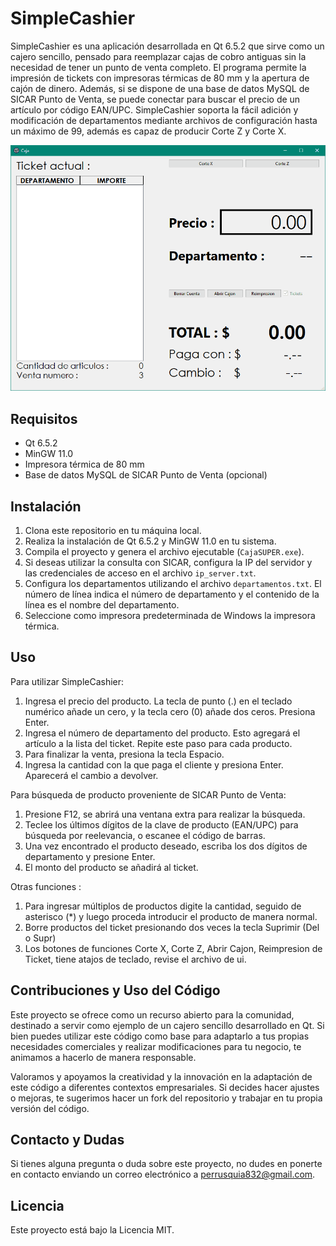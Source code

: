 # SimpleCashier

SimpleCashier es una aplicación desarrollada en Qt 6.5.2 que sirve como un cajero sencillo, pensado para reemplazar cajas de cobro antiguas sin la necesidad de tener un punto de venta completo. El programa permite la impresión de tickets con impresoras térmicas de 80 mm y la apertura de cajón de dinero. Además, si se dispone de una base de datos MySQL de SICAR Punto de Venta, se puede conectar para buscar el precio de un artículo por código EAN/UPC. SimpleCashier soporta la fácil adición y modificación de departamentos mediante archivos de configuración hasta un máximo de 99, además es capaz de producir Corte Z y Corte X.

![SimpleCashier](doc/img/workflow1.gif)

## Requisitos

- Qt 6.5.2
- MinGW 11.0
- Impresora térmica de 80 mm
- Base de datos MySQL de SICAR Punto de Venta (opcional)

## Instalación

1. Clona este repositorio en tu máquina local.
2. Realiza la instalación de Qt 6.5.2 y MinGW 11.0 en tu sistema.
3. Compila el proyecto y genera el archivo ejecutable (`CajaSUPER.exe`).
4. Si deseas utilizar la consulta con SICAR, configura la IP del servidor y las credenciales de acceso en el archivo `ip_server.txt`.
5. Configura los departamentos utilizando el archivo `departamentos.txt`. El número de línea indica el número de departamento y el contenido de la línea es el nombre del departamento.
6. Seleccione como impresora predeterminada de Windows la impresora térmica.

## Uso

Para utilizar SimpleCashier:

1. Ingresa el precio del producto. La tecla de punto (.) en el teclado numérico añade un cero, y la tecla cero (0) añade dos ceros. Presiona Enter.
2. Ingresa el número de departamento del producto. Esto agregará el artículo a la lista del ticket. Repite este paso para cada producto.
3. Para finalizar la venta, presiona la tecla Espacio.
4. Ingresa la cantidad con la que paga el cliente y presiona Enter. Aparecerá el cambio a devolver.

Para búsqueda de producto proveniente de SICAR Punto de Venta:

1. Presione F12, se abrirá una ventana extra para realizar la búsqueda.
2. Teclee los últimos dígitos de la clave de producto (EAN/UPC) para búsqueda por reelevancia, o escanee el código de barras.
3. Una vez encontrado el producto deseado, escriba los dos dígitos de departamento y presione Enter.
4. El monto del producto se añadirá al ticket.

Otras funciones : 
1. Para ingresar múltiplos de productos digite la cantidad, seguido de asterisco (*) y luego proceda introducir el producto de manera normal.
2. Borre productos del ticket presionando dos veces la tecla Suprimir (Del o Supr)
3. Los botones de funciones Corte X, Corte Z, Abrir Cajon, Reimpresion de Ticket, tiene atajos de teclado, revise el archivo de ui.

## Contribuciones y Uso del Código

Este proyecto se ofrece como un recurso abierto para la comunidad, destinado a servir como ejemplo de un cajero sencillo desarrollado en Qt. Si bien puedes utilizar este código como base para adaptarlo a tus propias necesidades comerciales y realizar modificaciones para tu negocio, te animamos a hacerlo de manera responsable.

Valoramos y apoyamos la creatividad y la innovación en la adaptación de este código a diferentes contextos empresariales. Si decides hacer ajustes o mejoras, te sugerimos hacer un fork del repositorio y trabajar en tu propia versión del código.

## Contacto y Dudas

Si tienes alguna pregunta o duda sobre este proyecto, no dudes en ponerte en contacto enviando un correo electrónico a perrusquia832@gmail.com.

## Licencia

Este proyecto está bajo la Licencia MIT.
